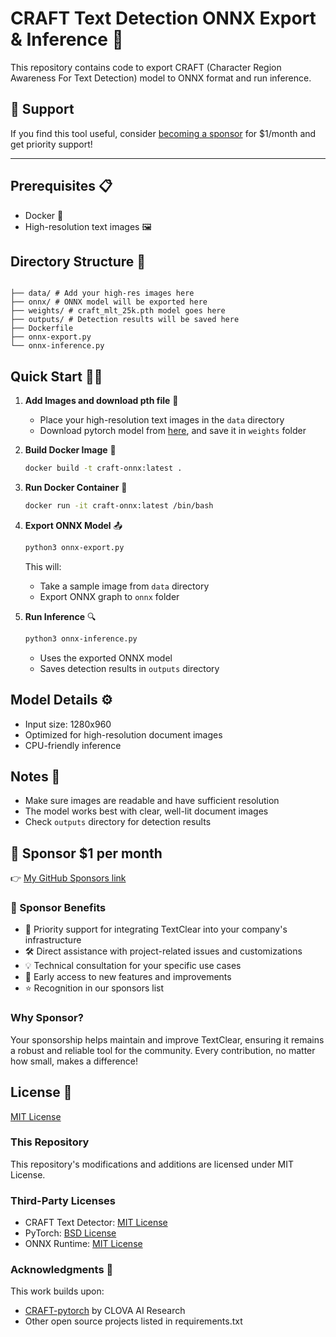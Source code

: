 # CRAFT Text Detection ONNX Export & Inference 🚀

This repository contains code to export CRAFT (Character Region Awareness For Text Detection) model to ONNX format and run inference. 

## 💎 Support 
If you find this tool useful, consider [becoming a sponsor](https://github.com/sponsors/ajinkya933) for $1/month and get priority support!

---

## Prerequisites 📋
- Docker 🐳
- High-resolution text images 🖼️

## Directory Structure 📁
```

├── data/ # Add your high-res images here
├── onnx/ # ONNX model will be exported here
├── weights/ # craft_mlt_25k.pth model goes here
├── outputs/ # Detection results will be saved here
├── Dockerfile
├── onnx-export.py
└── onnx-inference.py
```

## Quick Start 🏃‍♂️

1. **Add Images and download pth file** 📸
   - Place your high-resolution text images in the `data` directory
   - Download pytorch model from [here](https://drive.google.com/file/d/1yN6_XLZVuKGL-3-w9MuqPqiM3QfAPVGV/view?usp=sharing), and save it in `weights` folder 

2. **Build Docker Image** 🔨
   ```bash
   docker build -t craft-onnx:latest .
   ```

3. **Run Docker Container** 🐋
   ```bash
   docker run -it craft-onnx:latest /bin/bash
   ```

4. **Export ONNX Model** 📤
   ```bash
   python3 onnx-export.py
   ```
   This will:
   - Take a sample image from `data` directory
   - Export ONNX graph to `onnx` folder

5. **Run Inference** 🔍
   ```bash
   python3 onnx-inference.py
   ```
   - Uses the exported ONNX model
   - Saves detection results in `outputs` directory

## Model Details ⚙️
- Input size: 1280x960
- Optimized for high-resolution document images
- CPU-friendly inference

## Notes 📝
- Make sure images are readable and have sufficient resolution
- The model works best with clear, well-lit document images
- Check `outputs` directory for detection results

## 💎 Sponsor $1 per month
👉 [My GitHub Sponsors link](https://github.com/sponsors/ajinkya933)


### 🌟 Sponsor Benefits
- 🏢 Priority support for integrating TextClear into your company's infrastructure
- 🛠️ Direct assistance with project-related issues and customizations
- 💡 Technical consultation for your specific use cases
- 🚀 Early access to new features and improvements
- ⭐ Recognition in our sponsors list

### Why Sponsor?
Your sponsorship helps maintain and improve TextClear, ensuring it remains a robust and reliable tool for the community. Every contribution, no matter how small, makes a difference!








## License 📄
[MIT License](LICENSE)

### This Repository 
This repository's modifications and additions are licensed under MIT License.

### Third-Party Licenses
- CRAFT Text Detector: [MIT License](https://github.com/clovaai/CRAFT-pytorch/blob/master/LICENSE)
- PyTorch: [BSD License](https://github.com/pytorch/pytorch/blob/master/LICENSE)
- ONNX Runtime: [MIT License](https://github.com/microsoft/onnxruntime/blob/master/LICENSE)

### Acknowledgments 🙏
This work builds upon:
- [CRAFT-pytorch](https://github.com/clovaai/CRAFT-pytorch) by CLOVA AI Research
- Other open source projects listed in requirements.txt
